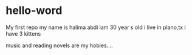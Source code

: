 # hello-word
My first repo
my name is halima abdi
iam 30 year s old 
i live in plano,tx 
i have 3 kittens

music and reading novels are my hobies....
